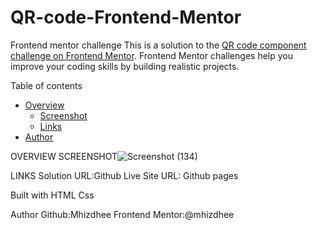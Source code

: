 # QR-code-Frontend-Mentor
Frontend mentor challenge
This is a solution to the [QR code component challenge on Frontend Mentor](https://www.frontendmentor.io/challenges/qr-code-component-iux_sIO_H). Frontend Mentor challenges help you improve your coding skills by building realistic projects.

Table of contents

- [Overview](#overview)
  - [Screenshot](#screenshot)
  - [Links](#links)
- [Author](#author)

OVERVIEW
SCREENSHOT![Screenshot (134)](https://user-images.githubusercontent.com/94693297/169710154-5c59ee45-e6ef-48bf-a188-0899ee92bc4c.png)


LINKS
Solution URL:Github
Live Site URL: Github pages

Built with
HTML
Css

Author
Github:Mhizdhee
Frontend Mentor:@mhizdhee
